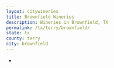 ```yaml
---
layout: citywineries
title: Brownfield Wineries
description: Wineries in Brownfield, TX
permalink: /tx/terry/brownfield/
state: tx
county: terry
city: brownfield
---
```

-
